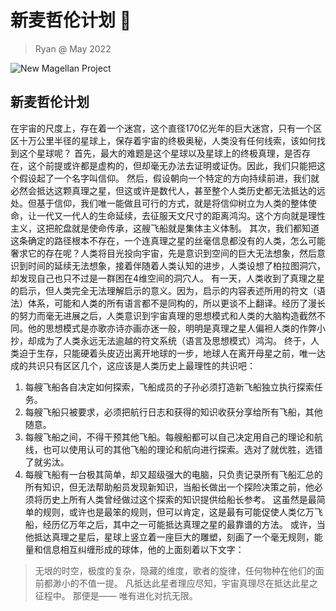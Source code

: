 # 新麦哲伦计划 🚀

> Ryan @ May 2022

![New Magellan Project](../../img/new\_magellan\_project.jpeg)

## 新麦哲伦计划

在宇宙的尺度上，存在着一个迷宫，这个直径170亿光年的巨大迷宫，只有一个区区十万公里半径的星球上，保存着宇宙的终极奥秘，人类没有任何线索，该如何找到这个星球呢？ 首先，最大的难题是这个星球以及星球上的终极真理，是否存在，这个前提或许都是虚构的，但却毫无办法去证明或证伪。因此，我们只能把这个假设起了一个名字叫信仰。 然后，假设朝向一个特定的方向持续前进，我们就必然会抵达这颗真理之星，但这或许是数代人，甚至整个人类历史都无法抵达的远处。但基于信仰，我们唯一能做且可行的方式，就是将信仰树立为人类的整体使命，让一代又一代人的生命延续，去征服天文尺寸的距离鸿沟。这个方向就是理性主义，这把舵盘就是使命传承，这艘飞船就是集体主义体制。 其次，我们都知道这条确定的路径根本不存在，一个连真理之星的丝毫信息都没有的人类，怎么可能奢求它的存在呢？人类将目光投向宇宙，先是意识到空间的巨大无法想象，然后意识到时间的延续无法想象，接着伴随着人类认知的进步，人类设想了柏拉图洞穴，却发现自己也只不过是一群困在4维空间的洞穴人。 有一天，人类收到了真理之星的启示，但人类完全无法理解启示的意义。因为，启示的内容表述所用的符文（语法）体系，可能和人类的所有语言都不是同构的，所以更谈不上翻译。经历了漫长的努力而毫无进展之后，人类意识到宇宙真理的思想模式和人类的大脑构造截然不同。他的思想模式是亦歌亦诗亦画亦迷一般，明明是真理之星人偏袒人类的作弊小抄，却成为了人类永远无法逾越的符文系统（语言及思想模式）鸿沟。 终于，人类迫于生存，只能硬着头皮迈出离开地球的一步，地球人在离开母星之前，唯一达成的共识只有区区几个，这应该是人类历史上最理性的共识吧：

1. 每艘飞船各自决定如何探索，飞船成员的子孙必须打造新飞船独立执行探索任务。
2. 每艘飞船只被要求，必须把航行日志和获得的知识收获分享给所有飞船，其他随意。
3. 每艘飞船之间，不得干预其他飞船。每艘船都可以自己决定用自己的理论和航线，也可以使用认可的其他飞船的理论和航向进行探索。选对了就优胜，选错了就劣汰。
4. 每艘飞船有一台极其简单，却又超级强大的电脑，只负责记录所有飞船汇总的所有知识，但无法帮助船员发现新知识，当船长做出一个探险决策之前，他必须将历史上所有人类曾经做过这个探索的知识提供给船长参考。 这虽然是最简单的规则，或许也是最笨的规则，但可以肯定，这是最有可能促使人类亿万飞船，经历亿万年之后，其中之一可能抵达真理之星的最靠谱的方法。 或许，当他抵达真理之星后，星球上竖立着一座巨大的雕塑，刻画了一个毫无规则，能量和信息相互纠缠形成的球体，他的上面刻着以下文字：

> 无垠的时空，极度的复杂，隐藏的维度，歌者的旋律，任何物种在他们的面前都渺小的不值一提。 凡抵达此星者理应尽知，宇宙真理尽在抵达此星之征程中。 那便是—— 唯有进化对抗无限。
